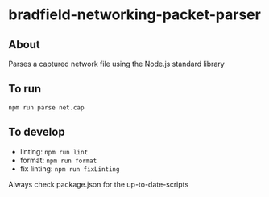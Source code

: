 # bradfield-networking-packet-parser

## About

Parses a captured network file using the Node.js standard library

## To run

`npm run parse net.cap`

## To develop

- linting: `npm run lint` 
- format: `npm run format`
- fix linting: `npm run fixLinting`

Always check package.json for the up-to-date-scripts
